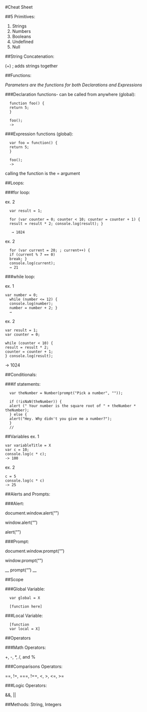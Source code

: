 #Cheat Sheet

##5 Primitives:

1. Strings
1. Numbers
1. Booleans
1. Undefined
1. Null

##String Concatenation:

(+) ; adds strings together

##Functions:

*Parameters are the functions for both Declarations and Expressions*

###Declaration functions- can be called from anywhere (global):



      function foo() {
      return 5;
      }

      foo();
      ->

###Expression functions (global):

      var foo = function() {
      return 5;
      }

      foo();
      ->


calling the function is the = argument

##Loops:

###for loop:

ex. 2

      var result = 1;
      for (var counter = 0; counter < 10; counter = counter + 1) {      result = result * 2; console.log(result); }

       → 1024
ex. 2

      for (var current = 20; ; current++) {
      if (current % 7 == 0)      break; }      console.log(current);
      → 21



###while loop:

ex. 1

    var number = 0;      while (number <= 12) {      console.log(number);      number = number + 2; }
      →

ex. 2

    var result = 1;    var counter = 0;    while (counter < 10) {    result = result * 2;    counter = counter + 1;    } console.log(result);
   → 1024

##Conditionals:

###if statements:

      var theNumber = Number(prompt("Pick a number", ""));

      if (!isNaN(theNumber)) {      alert (" Your number is the square root of " + theNumber * theNumber);      } else {      alert("Hey. Why didn't you give me a number?");
      }
      //


##Variables
ex. 1

    var variableTitle = X
    var c = 10;
    console.log(c * c);
    -> 100
ex. 2

    c = 5
    console.log(c * c)
    -> 25

##Alerts and Prompts:

###Alert:

document.window.alert(“”)

window.alert(“”)

alert(“”)

###Prompt:

document.window.prompt(“”)

window.prompt(“”)

__ prompt(“”) __


##Scope

###Global Variable:

      var global = X

      [function here]

###Local Variable:

      [function
      var local = X]

##Operators

###Math Operators:

+, -, *, /, and %

###Comparisons Operators:

==, !=, ===, !==, <, >, <=, >=

###Logic Operators:

&&, ||

##Methods: String, Integers
